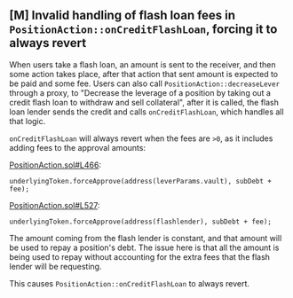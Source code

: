## [M] Invalid handling of flash loan fees in `PositionAction::onCreditFlashLoan`, forcing it to always revert

When users take a flash loan, an amount is sent to the receiver, and then some action takes place, after that action that sent amount is expected to be paid and some fee. Users can also call `PositionAction::decreaseLever` through a proxy, to "Decrease the leverage of a position by taking out a credit flash loan to withdraw and sell collateral", after it is called, the flash loan lender sends the credit and calls `onCreditFlashLoan`, which handles all that logic.

`onCreditFlashLoan` will always revert when the fees are `>0`, as it includes adding fees to the approval amounts:

[PositionAction.sol#L466](src/proxy/PositionAction.sol#L466):
```solidity
underlyingToken.forceApprove(address(leverParams.vault), subDebt + fee);
```

[PositionAction.sol#L527](src/proxy/PositionAction.sol#L527):
```solidity
underlyingToken.forceApprove(address(flashlender), subDebt + fee);
```

The amount coming from the flash lender is constant, and that amount will be used to repay a position's debt. The issue here is that all the amount is being used to repay without accounting for the extra fees that the flash lender will be requesting.

This causes `PositionAction::onCreditFlashLoan` to always revert.